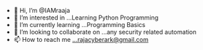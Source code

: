 - 👋 Hi, I’m @IAMraaja
- 👀 I’m interested in ...Learning Python Programming
- 🌱 I’m currently learning ...Programming Basics
- 💞️ I’m looking to collaborate on ...any security related automation
- 📫 How to reach me ...rajacyberark@gmail.com

<!---
IAMraaja/IAMraaja is a ✨ special ✨ repository because its `README.md` (this file) appears on your GitHub profile.
You can click the Preview link to take a look at your changes.
--->
